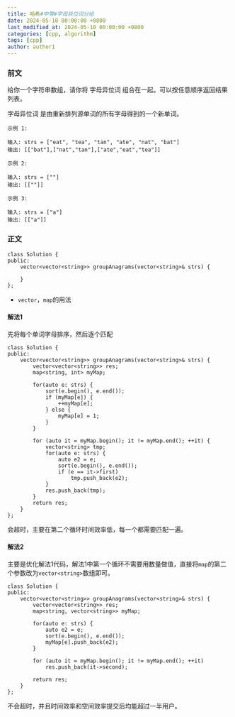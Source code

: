 ```yaml
---
title: 哈希#中等#字母异位词分组
date: 2024-05-10 00:00:00 +0800
last_modified_at: 2024-05-10 00:00:00 +0800
categories: [cpp, algorithm]
tags: [cpp]
author: author1
---
```


### 前文

给你一个字符串数组，请你将 字母异位词 组合在一起。可以按任意顺序返回结果列表。

字母异位词 是由重新排列源单词的所有字母得到的一个新单词。
```
示例 1:

输入: strs = ["eat", "tea", "tan", "ate", "nat", "bat"]
输出: [["bat"],["nat","tan"],["ate","eat","tea"]]

示例 2:

输入: strs = [""]
输出: [[""]]

示例 3:

输入: strs = ["a"]
输出: [["a"]]
```

### 正文

```
class Solution {
public:
    vector<vector<string>> groupAnagrams(vector<string>& strs) {

    }
};
```

- `vector`，`map`的用法

#### 解法1

先将每个单词字母排序，然后逐个匹配
```
class Solution {
public:
    vector<vector<string>> groupAnagrams(vector<string>& strs) {
        vector<vector<string>> res;
        map<string, int> myMap;

        for(auto e: strs) {
            sort(e.begin(), e.end());
            if (myMap[e]) {
                ++myMap[e];
            } else {
                myMap[e] = 1;
            }
        }
        
        for (auto it = myMap.begin(); it != myMap.end(); ++it) {
            vector<string> tmp;
            for(auto e: strs) {
                auto e2 = e;
                sort(e.begin(), e.end());
                if (e == it->first)
                    tmp.push_back(e2);
            }
            res.push_back(tmp);
        }
        return res;
    }
};
```

会超时，主要在第二个循环时间效率低，每一个都需要匹配一遍。

#### 解法2

主要是优化解法1代码，解法1中第一个循环不需要用数量做值，直接将`map`的第二个参数改为`vector<string>`数组即可。
```
class Solution {
public:
    vector<vector<string>> groupAnagrams(vector<string>& strs) {
        vector<vector<string>> res;
        map<string, vector<string>> myMap;

        for(auto e: strs) {
            auto e2 = e;
            sort(e.begin(), e.end());
            myMap[e].push_back(e2);
        }
        
        for (auto it = myMap.begin(); it != myMap.end(); ++it) 
            res.push_back(it->second);

        return res;
    }
};
```

不会超时，并且时间效率和空间效率提交后均能超过一半用户。
